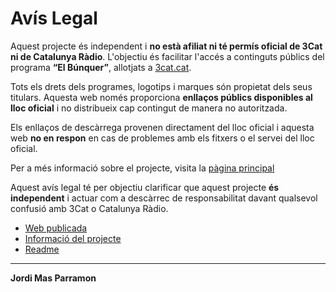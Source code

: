 # Avís Legal

Aquest projecte és independent i **no està afiliat ni té permís oficial de 3Cat ni de Catalunya Ràdio**. L'objectiu és facilitar l'accés a continguts públics del programa **“El Búnquer”**, allotjats a [3cat.cat](https://www.3cat.cat/3cat/el-bunquer).

Tots els drets dels programes, logotips i marques són propietat dels seus titulars. Aquesta web només proporciona **enllaços públics disponibles al lloc oficial** i no distribueix cap contingut de manera no autoritzada.

Els enllaços de descàrrega provenen directament del lloc oficial i aquesta web **no en respon** en cas de problemes amb els fitxers o el servei del lloc oficial.

Per a més informació sobre el projecte, visita la [pàgina principal](https://jordimas96.github.io/bunquer)

Aquest avís legal té per objectiu clarificar que aquest projecte **és independent** i actuar com a descàrrec de responsabilitat davant qualsevol confusió amb 3Cat o Catalunya Ràdio.

- [Web publicada](https://jordimas96.github.io/bunquer-descarregador-capitols/)  
- [Informació del projecte](https://jordimas96.github.io/bunquer/)
- [Readme](./README.md)

---

**Jordi Mas Parramon**
